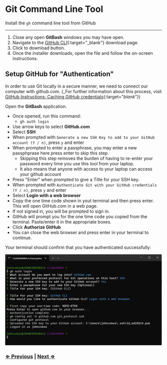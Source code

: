# Git Command Line Tool

Install the `gh` command line tool from GitHub

---

1. Close any open **GitBash** windows you may have open.
1. Navigate to the [GitHub CLI](https://cli.github.com/){:target="_blank"} download page.
1. Click to download button.
1. Once the installer downloads, open the file and follow the on-screen instructions.

## Setup GitHub for "Authentication"

In order to use Git locally in a secure manner, we need to connect our computer with github.com. (_For further information about this process, visit [GitHub Instructions: Caching GitHub credentials](https://docs.github.com/en/get-started/getting-started-with-git/caching-your-github-credentials-in-git){:target="_blank"}_)

Open the **GitBash** application.

- Once opened, run this command:
  - `gh auth login`
- Use arrow keys to select **GitHub.com**
- Select **SSH**
- When prompted with `Generate a new SSH Key to add to your GitHub account (Y / n)`, press `y` and enter
- When prompted to enter a passphrase, you may enter a new passphprase here press enter to skip this step.
  - Skipping this step removes the burden of having to re-enter your password every time you use this tool from your laptop.
  - It also means that anyone with access to your laptop can access your github account
- Press "Enter" when prompted to give a Title for your SSH key.
- When prompted with `Authenticate Git with your GitHub credentials (Y / n)`, press `y` and enter
- Select **Login with a web browser**
- Copy the one time code shown in yout terminal and then press enter. This will open GitHub.com in a web page.
- If not signed in, you will be prompted to sign in.
- GitHub will prompt you for the one time code you copied from the terminal. Paste/enter it in the appropriate boxes.
- Click **Authorize GitHub**
- You can close the web browser and press enter in your terminal to continue.

Your terminal should confirm that you have authenticated successfully:

![GitHub Authentication](./gh-auth.png)

### [⇐ Previous](./1-gitbash.md) | [Next ⇒](./3-vscode.md)
